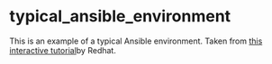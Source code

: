 # typical_ansible_environment
This is an example of a typical Ansible environment. Taken from [this interactive tutorial](https://play.instruqt.com/embed/redhat/tracks/writing-first-playbook/)by Redhat.
